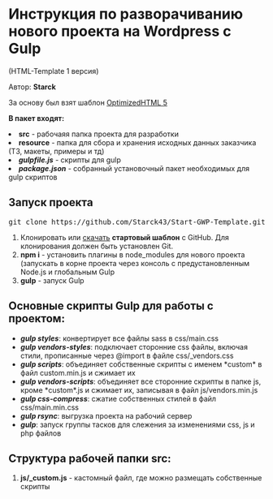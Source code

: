 <h1>Инструкция по разворачиванию нового проекта на Wordpress с Gulp</h1>
<p>(HTML-Template 1 версия)</p>

<p>Автор: <b>Starck</b></p>

<p>За основу был взят шаблон <a href="http://github.com/agragregra/oh5">OptimizedHTML 5</a></p>

<p><b>В пакет входят:</b> 
<li><b>src</b> - рабочаяя папка проекта для разработки</li>
<li><b>resource</b> - папка для сбора и хранения исходных данных заказчика (ТЗ, макеты, примеры и тд)</li>
<li><b><i>gulpfile.js</i></b> - скрипты для gulp</li>
<li><b><i>package.json</i></b> - собранный установочный пакет необходимых для gulp скриптов</li>

</p>
<h2>Запуск проекта</h2>

<pre>git clone https://github.com/Starck43/Start-GWP-Template.git</pre>

<ol>
	<li>Клонировать или <a href="https://github.com/Starck43/Start-GWP-Template/archive/master.zip">скачать</a> <b>стартовый шаблон</b> с GitHub. Для клонирования должен быть установлен Git.</li>
	<li><b>npm i</b> - установить плагины в node_modules для нового проекта (запускать в корне проекта через консоль с предустановленным Node.js и глобальным Gulp</li>
	<li><b>gulp</b> - запуск Gulp</li>
</ol>

<h2>Основные скрипты Gulp для работы с проектом:</h2>

<ul>
	<li><b title="gulp styles"><em>gulp styles</em></b>: конвертирует все файлы sass в css/main.css</li>
	<li><b title="gulp vendors-styles"><em>gulp vendors-styles</em></b>: подключает сторонние css файлы, включая стили, прописанные через @import в файле css/_vendors.css</li>
	<li><b title="gulp scripts"><em>gulp scripts</em></b>: объединяет собственные скрипты c именем *custom* в файл custom.min.js и сжимает их</li>
	<li><b title="gulp vendors-scripts"><em>gulp vendors-scripts</em></b>: объединяет все сторонние скрипты в папке js, кроме *custom*.js и сжимает их, записывая в файл js/vendors.min.js</li>
	<li><b title="gulp css-compress"><em>gulp css-compress</em></b>: сжатие собственных стилей в файл css/main.min.css</li>
	<li><b title="gulp rsync"><em>gulp rsync</em></b>: выгрузка проекта на рабочий сервер</li>
	<li><b title="gulp [default]"><em>gulp</em></b>: запуск группы тасков для слежения за изменениями css, js и php файлов</li>
</ul>

<h2>Структура рабочей папки src:</h2>

<ol>
	<li><b>js/_custom.js</b> - кастомный файл, где можно размещать собственные скрипты</li>
</ol>
